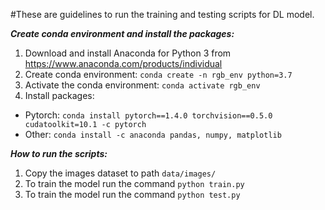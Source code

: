 #These are guidelines to run the training and testing scripts for DL model. 


***Create conda environment and install the packages:***
1. Download and install Anaconda for Python 3 from https://www.anaconda.com/products/individual 
2. Create conda environment: ```conda create -n rgb_env python=3.7```
3. Activate the conda environment: ```conda activate rgb_env```
4. Install packages:
  - Pytorch: ```conda install pytorch==1.4.0 torchvision==0.5.0 cudatoolkit=10.1 -c pytorch```
  - Other: ```conda install -c anaconda pandas, numpy, matplotlib``` 

***How to run the scripts:***
1. Copy the images dataset to path ```data/images/```
2. To train the model run the command ```python train.py```
3. To train the model run the command ```python test.py```
